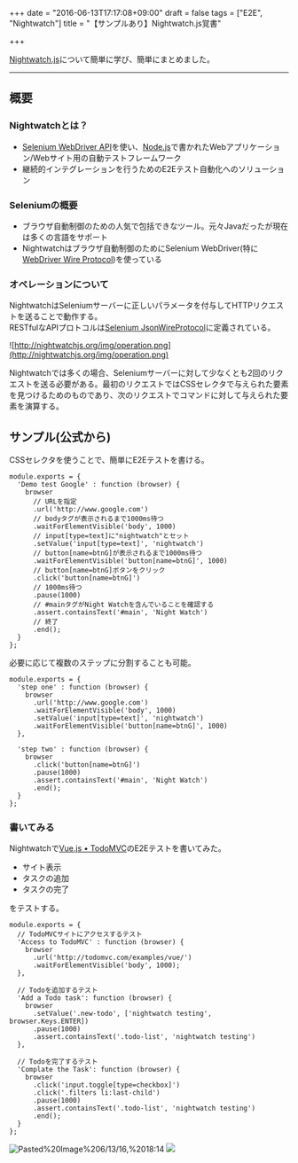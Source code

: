 +++
date = "2016-06-13T17:17:08+09:00"
draft = false
tags = ["E2E", "Nightwatch"]
title = "【サンプルあり】Nightwatch.js覚書"

+++

[Nightwatch.js](http://nightwatchjs.org/)について簡単に学び、簡単にまとめました。

<hr>

## 概要

### Nightwatchとは？

- [Selenium WebDriver API](http://code.google.com/p/selenium/wiki/JsonWireProtocol)を使い、[Node.js](http://nodejs.org/)で書かれたWebアプリケーション/Webサイト用の自動テストフレームワーク
- 継続的インテグレーションを行うためのE2Eテスト自動化へのソリューション

### Seleniumの概要

- ブラウザ自動制御のための人気で包括できなツール。元々Javaだったが現在は多くの言語をサポート
- Nightwatchはブラウザ自動制御のためにSelenium WebDriver(特に[WebDriver Wire Protocol](http://code.google.com/p/selenium/wiki/JsonWireProtocol))を使っている

### オペレーションについて

NightwatchはSeleniumサーバーに正しいパラメータを付与してHTTPリクエストを送ることで動作する。  
RESTfulなAPIプロトコルは[Selenium JsonWireProtocol](http://code.google.com/p/selenium/wiki/JsonWireProtocol#/session)に定義されている。

![http://nightwatchjs.org/img/operation.png](http://nightwatchjs.org/img/operation.png)

Nightwatchでは多くの場合、Seleniumサーバーに対して少なくとも2回のリクエストを送る必要がある。最初のリクエストではCSSセレクタで与えられた要素を見つけるためのものであり、次のリクエストでコマンドに対して与えられた要素を演算する。


## サンプル(公式から)

CSSセレクタを使うことで、簡単にE2Eテストを書ける。  


```
module.exports = {
  'Demo test Google' : function (browser) {
    browser
      // URLを指定
      .url('http://www.google.com')
      // bodyタグが表示されるまで1000ms待つ
      .waitForElementVisible('body', 1000)
      // input[type=text]に"nightwatch"とセット
      .setValue('input[type=text]', 'nightwatch')
      // button[name=btnG]が表示されるまで1000ms待つ
      .waitForElementVisible('button[name=btnG]', 1000)
      // button[name=btnG]ボタンをクリック
      .click('button[name=btnG]')
      // 1000ms待つ
      .pause(1000)
      // #mainタグがNight Watchを含んでいることを確認する
      .assert.containsText('#main', 'Night Watch')
      // 終了
      .end();
  }
};
```

必要に応じて複数のステップに分割することも可能。

```
module.exports = {
  'step one' : function (browser) {
    browser
      .url('http://www.google.com')
      .waitForElementVisible('body', 1000)
      .setValue('input[type=text]', 'nightwatch')
      .waitForElementVisible('button[name=btnG]', 1000)
  },

  'step two' : function (browser) {
    browser
      .click('button[name=btnG]')
      .pause(1000)
      .assert.containsText('#main', 'Night Watch')
      .end();
  }
};
```


### 書いてみる

Nightwatchで[Vue.js • TodoMVC](http://todomvc.com/examples/vue)のE2Eテストを書いてみた。

- サイト表示
- タスクの追加
- タスクの完了

をテストする。

```
module.exports = {
  // TodoMVCサイトにアクセスするテスト
  'Access to TodoMVC' : function (browser) {
    browser
      .url('http://todomvc.com/examples/vue/')
      .waitForElementVisible('body', 1000);
  },

  // Todoを追加するテスト
  'Add a Todo task': function (browser) {
    browser
      .setValue('.new-todo', ['nightwatch testing', browser.Keys.ENTER])
      .pause(1000)
      .assert.containsText('.todo-list', 'nightwatch testing')
  },

  // Todoを完了するテスト
  'Complate the Task': function (browser) {
    browser
      .click('input.toggle[type=checkbox]')
      .click('.filters li:last-child')
      .pause(1000)
      .assert.containsText('.todo-list', 'nightwatch testing')
      .end();
  }
};

```

<img src="https://www.evernote.com/l/Aj0ZHurS-ElLx4ysBBbKhNlEdlaM1BJ33x8B/image.png" alt="Pasted%20Image%206/13/16,%2018:14" />

<img src="http://g.recordit.co/AqTNXin4mr.gif"/>

